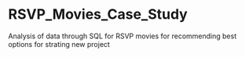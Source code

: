 # RSVP_Movies_Case_Study
Analysis of data through SQL for RSVP movies for recommending best options for strating new project 
